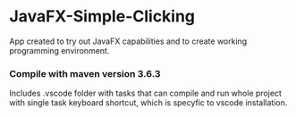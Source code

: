 # JavaFX-Simple-Clicking
App created to try out JavaFX capabilities and to create working programming environment.

### Compile with maven version 3.6.3
Includes .vscode folder with tasks that can compile and run whole project with single task keyboard shortcut, which is specyfic to vscode installation.

<!-- test edit -->
